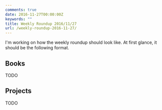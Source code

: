 ```yaml
---
comments: true
date: 2016-11-27T00:00:00Z
keywords: ""
title: Weekly Roundup 2016/11/27
url: /weekly-roundup-2016-11-27/
---
```


I'm working on how the weekly roundup should look like. At first glance, it should be the following format.

## Books

TODO

## Projects 

TODO


